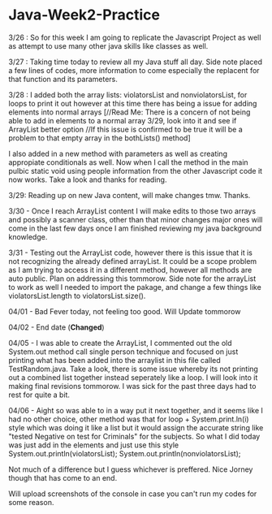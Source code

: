 # Java-Week2-Practice

3/26 : So for this week I am going to replicate the Javascript Project as well as attempt to use many other java skills like classes as well.

3/27 : Taking time today to review all my Java stuff all day. Side note placed a few lines of codes, more information to come especially the replacent for that function and its parameters. 

3/28 : I added both the array lists: violatorsList and nonviolatorsList, for loops to print it out however at this time there has being a issue for adding elements into normal arrays [//Read Me: There is a concern of not being able to add in elements to a normal array 3/29, look into it and see if ArrayList better option //If this issue is confirmed to be true it will be a problem to that empty array in the bothLists() method] 

I also added in a new method with parameters as well as creating appropiate conditionals as well. Now when I call the method in the main pulbic static void using people information from the other Javascript code it now works. Take a look and thanks for reading. 

3/29: Reading up on new Java content, will make changes tmw. Thanks.

3/30 - Once I reach ArrayList content I will make edits to those two arrays and possibly a scanner class, other than that minor changes major ones will come in the last few days once I am finished reviewing my java background knowledge.

3/31 -  Testing out the ArrayList code, however there is this issue that it is not recognizing the already defined arrayList. It could be a scope problem as I am trying to access it in a different method, however all methods are auto public. Plan on addressing this tommorow. Side note for the arrayList to work as well I needed to import the pakage, and change a few things like violatorsList.length to violatorsList.size().

04/01 - Bad Fever today, not feeling too good. Will Update tommorow 

04/02 - End date (**Changed**)

04/05 - I was able to create the ArrayList, I commented out the old System.out method call single person technique and focused on just printing what has been added into the arraylist in this file called TestRandom.java. Take a look, there is some issue whereby its not printing out a combined list together instead seperately like a loop. I will look into it making final revisions tommorow. I was sick for the past three days had to rest for quite a bit. 

04/06 - Aight so was able to in a way put it next together, and it seems like I had no other choice, other method was that for loop + System.print.ln(i) style which was doing it like a list but it would assign the accurate string like "tested Negative on test for Criminals" for the subjects. So what I did today was just add in the elements and just use this style 
 System.out.println(violatorsList);
 System.out.println(nonviolatorsList);
 
 
 Not much of a difference but I guess whichever is preffered. Nice Jorney though that has come to an end. 
 
Will upload screenshots of the console in case you can't run my codes for some reason.
